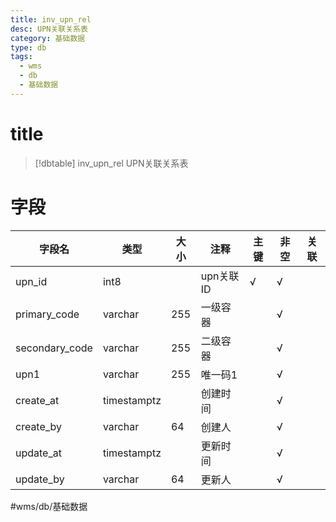 ```yaml
---
title: inv_upn_rel
desc: UPN关联关系表
category: 基础数据
type: db
tags:
  - wms
  - db
  - 基础数据
---
```


# title
>[!dbtable] inv_upn_rel
> UPN关联关系表

# 字段
| 字段名 | 类型 | 大小 | 注释 | 主键 | 非空 | 关联 |
| --- | --- | --- | --- | --- | --- | --- |
| upn_id | int8 |  | upn关联ID | √ | √ |  |
| primary_code | varchar | 255 | 一级容器 |  | √ |  |
| secondary_code | varchar | 255 | 二级容器 |  | √ |  |
| upn1 | varchar | 255 | 唯一码1 |  | √ |  |
| create_at | timestamptz |  | 创建时间 |  | √ |  |
| create_by | varchar | 64 | 创建人 |  | √ |  |
| update_at | timestamptz |  | 更新时间 |  | √ |  |
| update_by | varchar | 64 | 更新人 |  | √ |  |
#wms/db/基础数据
